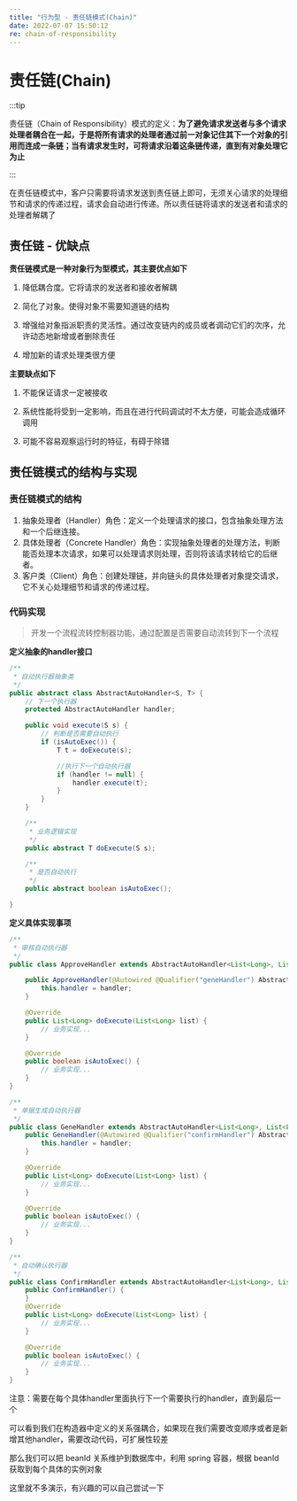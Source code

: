 ```yaml
---
title: "行为型 - 责任链模式(Chain)"
date: 2022-07-07 15:50:12
re: chain-of-responsibility
---
```


# 责任链(Chain)

:::tip

责任链（Chain of Responsibility）模式的定义：**为了避免请求发送者与多个请求处理者耦合在一起，于是将所有请求的处理者通过前一对象记住其下一个对象的引用而连成一条链；当有请求发生时，可将请求沿着这条链传递，直到有对象处理它为止**

:::

在责任链模式中，客户只需要将请求发送到责任链上即可，无须关心请求的处理细节和请求的传递过程，请求会自动进行传递。所以责任链将请求的发送者和请求的处理者解耦了

## 责任链 - 优缺点

**责任链模式是一种对象行为型模式，其主要优点如下**

1. 降低耦合度。它将请求的发送者和接收者解耦

2. 简化了对象。使得对象不需要知道链的结构

3. 增强给对象指派职责的灵活性。通过改变链内的成员或者调动它们的次序，允许动态地新增或者删除责任

4. 增加新的请求处理类很方便

**主要缺点如下** 

1. 不能保证请求一定被接收

2. 系统性能将受到一定影响，而且在进行代码调试时不太方便，可能会造成循环调用

3. 可能不容易观察运行时的特征，有碍于除错

## 责任链模式的结构与实现

### 责任链模式的结构

1. 抽象处理者（Handler）角色：定义一个处理请求的接口，包含抽象处理方法和一个后继连接。
2. 具体处理者（Concrete Handler）角色：实现抽象处理者的处理方法，判断能否处理本次请求，如果可以处理请求则处理，否则将该请求转给它的后继者。
3. 客户类（Client）角色：创建处理链，并向链头的具体处理者对象提交请求，它不关心处理细节和请求的传递过程。

### 代码实现

> 开发一个流程流转控制器功能，通过配置是否需要自动流转到下一个流程

**定义抽象的handler接口**

```java
/**
 * 自动执行器抽象类
 */
public abstract class AbstractAutoHandler<S, T> {
    // 下一个执行器
    protected AbstractAutoHandler handler;

    public void execute(S s) {
        // 判断是否需要自动执行
        if (isAutoExec()) {
            T t = doExecute(s);

            //执行下一个自动执行器
            if (handler != null) {
                handler.execute(t);
            }
        }
    }

    /**
     * 业务逻辑实现
     */
    public abstract T doExecute(S s);

    /**
     * 是否自动执行
     */
    public abstract boolean isAutoExec();

}
```

**定义具体实现事项**

```java
/**
 * 审核自动执行器
 */
public class ApproveHandler extends AbstractAutoHandler<List<Long>, List<Long>> {

    public ApproveHandler(@Autowired @Qualifier("geneHandler") AbstractAutoHandler handler) {
        this.handler = handler;
    }

    @Override
    public List<Long> doExecute(List<Long> list) {
        // 业务实现...
    }

    @Override
    public boolean isAutoExec() {
        // 业务实现...
    }
}
```

```java
/**
 * 单据生成自动执行器
 */
public class GeneHandler extends AbstractAutoHandler<List<Long>, List<Long>> {
    public GeneHandler(@Autowired @Qualifier("confirmHandler") AbstractAutoHandler handler) {
        this.handler = handler;
    }

    @Override
    public List<Long> doExecute(List<Long> list) {
        // 业务实现...
    }

    @Override
    public boolean isAutoExec() {
        // 业务实现...
    }
}
```

```java
/**
 * 自动确认执行器
 */
public class ConfirmHandler extends AbstractAutoHandler<List<Long>, List<Long>> {
    public ConfirmHandler() {
    }
    @Override
    public List<Long> doExecute(List<Long> list) {
        // 业务实现...
    }

    @Override
    public boolean isAutoExec() {
        // 业务实现...
    }
}
```

注意：需要在每个具体handler里面执行下一个需要执行的handler，直到最后一个

可以看到我们在构造器中定义的关系强耦合，如果现在我们需要改变顺序或者是新增其他handler，需要改动代码，可扩展性较差

那么我们可以把 beanId 关系维护到数据库中，利用 spring 容器，根据 beanId 获取到每个具体的实例对象

这里就不多演示，有兴趣的可以自己尝试一下